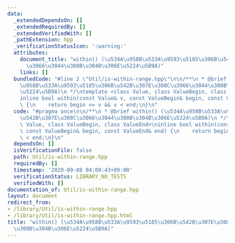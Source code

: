 ```yaml
---
data:
  _extendedDependsOn: []
  _extendedRequiredBy: []
  _extendedVerifiedWith: []
  _pathExtension: hpp
  _verificationStatusIcon: ':warning:'
  attributes:
    document_title: "within() (\u534A\u958B\u533A\u9593\u5185\u306B\u542B\u307E\u308C\
      \u3066\u3044\u308B\u304B\u306E\u5224\u5B9A)"
    links: []
  bundledCode: "#line 2 \"Util/is-within-range.hpp\"\n\n/**\n * @brief within() (\u534A\
    \u958B\u533A\u9593\u5185\u306B\u542B\u307E\u308C\u3066\u3044\u308B\u304B\u306E\
    \u5224\u5B9A)\n */\ntemplate <class Value, class ValueBegin, class ValueEnd>\n\
    inline bool within(const Value& v, const ValueBegin& begin, const ValueEnd& end)\
    \ {\n    return begin <= v && v < end;\n}\n"
  code: "#pragma once\n\n/**\n * @brief within() (\u534A\u958B\u533A\u9593\u5185\u306B\
    \u542B\u307E\u308C\u3066\u3044\u308B\u304B\u306E\u5224\u5B9A)\n */\ntemplate <class\
    \ Value, class ValueBegin, class ValueEnd>\ninline bool within(const Value& v,\
    \ const ValueBegin& begin, const ValueEnd& end) {\n    return begin <= v && v\
    \ < end;\n}\n"
  dependsOn: []
  isVerificationFile: false
  path: Util/is-within-range.hpp
  requiredBy: []
  timestamp: '2020-09-08 04:00:43+09:00'
  verificationStatus: LIBRARY_NO_TESTS
  verifiedWith: []
documentation_of: Util/is-within-range.hpp
layout: document
redirect_from:
- /library/Util/is-within-range.hpp
- /library/Util/is-within-range.hpp.html
title: "within() (\u534A\u958B\u533A\u9593\u5185\u306B\u542B\u307E\u308C\u3066\u3044\
  \u308B\u304B\u306E\u5224\u5B9A)"
---
```

